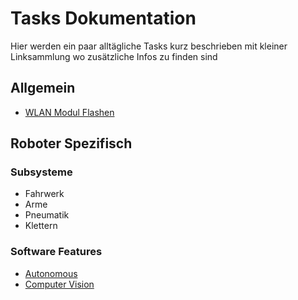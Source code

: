 # Tasks Dokumentation
Hier werden ein paar alltägliche Tasks kurz beschrieben mit kleiner Linksammlung wo zusätzliche Infos zu finden sind
## Allgemein
- [WLAN Modul Flashen](tasks/WLANModulKonfigurieren.md)
## Roboter Spezifisch
### Subsysteme
- Fahrwerk
- Arme
- Pneumatik
- Klettern
### Software Features
- [Autonomous](tasks/Autonomous.md)
- [Computer Vision](tasks/Computer-Vision.md)